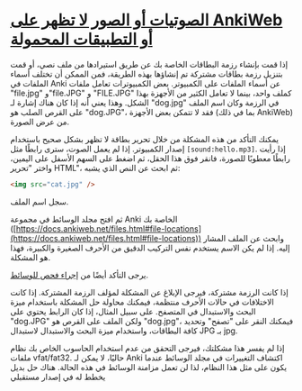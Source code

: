 # [الصوتيات أو الصور لا تظهر على AnkiWeb أو التطبيقات المحمولة](#soundsimages-are-not-appearing-on-ankiweb-or-the-mobile-clients)

إذا قمت بإنشاء رزمة البطاقات الخاصة بك عن طريق استيرادها من ملف نصي، أو قمت بتنزيل رزمة بطاقات مشتركة تم إنشاؤها بهذه الطريقة، فمن الممكن أن تختلف أسماء الملفات في Anki عن أسماء الملفات على الكمبيوتر. بعض الكمبيوترات تعامل ملفات "file.jpg" و"file.JPG" و "FILE.JPG" كملف واحد، بينما لا تعامل الكثير من الأجهزة بهذا الشكل. وهذا يعني أنه إذا كان هناك إشارة لـ "dog.jpg" في الرزمة وكان اسم الملف على القرص الصلب هو "dog.JPG"، فقد لا تتمكن بعض الأجهزة (بما في ذلك AnkiWeb) من عرض الصورة.

يمكنك التأكد من هذه المشكلة من خلال تحرير بطاقة لا تظهر بشكل صحيح باستخدام إصدار الكمبيوتر. إذا لم يعمل الصوت، سترى رابطًا مثل `[sound:hello.mp3]`. إذا رأيت رابطًا معطوبًا للصورة، فانقر فوق هذا الحقل، ثم اضغط على السهم الأسفل على اليمين، واختر "تحرير HTML"، ثم ابحث عن النص الذي يشبه:

```html
<img src="cat.jpg" />
```

سجل اسم الملف.

ثم افتح مجلد الوسائط في مجموعة Anki الخاصة بك ([https://docs.ankiweb.net/files.html#file-locations](https://docs.ankiweb.net/files.html#file-locations)) وابحث عن الملف المشار إليه. إذا لم يكن الاسم يستخدم نفس التركيب الدقيق من الأحرف الصغيرة والكبيرة، فهذا هو المشكلة.

يرجى التأكد أيضًا من [إجراء فحص للوسائط](https://docs.ankiweb.net/media.html#manually-adding-media).

إذا كانت الرزمة مشتركة، فيرجى الإبلاغ عن المشكلة لمؤلف الرزمة المشتركة. إذا كانت الاختلافات في حالات الأحرف منتظمة، فيمكنك محاولة حل المشكلة باستخدام ميزة البحث والاستبدال في المتصفح. على سبيل المثال، إذا كان الرابط يحتوي على "dog.JPG" ولكن الملف على القرص هو "dog.jpg"، فيمكنك النقر على "تصفح" وتحديد كافة البطاقات، واستخدام ميزة البحث والاستبدال لاستبدال JPG بـ jpg.

إذا لم يفسر هذا مشكلتك، فيرجى التحقق من عدم استخدام الحاسوب الخاص بك نظام ملفات vfat/fat32. حاليًا، لا يمكن لـ Anki اكتشاف التغييرات في مجلد الوسائط عندما يكون على مثل هذا النظام، لذا لن تعمل مزامنة الوسائط في هذه الحالة. هناك حل بديل يخطط له في إصدار مستقبلي
